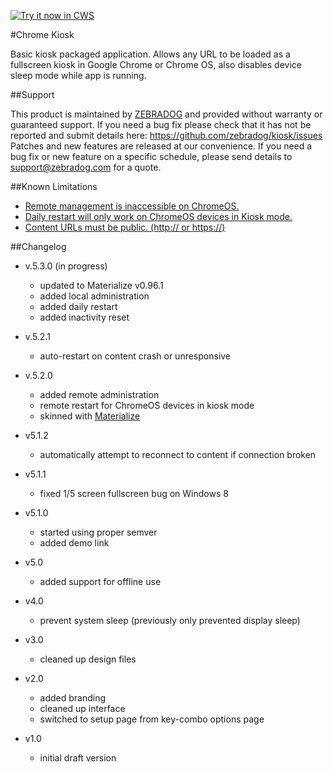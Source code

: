 <a target="_blank" href="https://chrome.google.com/webstore/detail/kiosk/afhcomalholahplbjhnmahkoekoijban">![Try it now in CWS](https://raw.github.com/GoogleChrome/chrome-app-samples/master/tryitnowbutton.png "Click here to install this application from the Chrome Web Store")</a>

#Chrome Kiosk

Basic kiosk packaged application. Allows any URL to be loaded as a fullscreen kiosk in Google Chrome or Chrome OS, also disables device sleep mode while app is running.

##Support

This product is maintained by [ZEBRADOG](http://www.zebradog.com) and provided without warranty or guaranteed  support. If you need a bug fix please check that it has not be reported and submit details here: https://github.com/zebradog/kiosk/issues Patches and new features are released at our convenience. If you need a bug fix or new feature on a specific schedule, please send details to support@zebradog.com for a quote. 

##Known Limitations

- [Remote management is inaccessible on ChromeOS.](https://github.com/zebradog/kiosk/issues/14)
- [Daily restart will only work on ChromeOS devices in Kiosk mode.](https://developer.chrome.com/extensions/runtime#method-restart)
- [Content URLs must be public. (http:// or https://)](https://github.com/zebradog/kiosk/issues/9)

##Changelog
- v.5.3.0 (in progress)
    - updated to Materialize v0.96.1
    - added local administration
    - added daily restart
    - added inactivity reset
    
- v.5.2.1
	- auto-restart on content crash or unresponsive

- v.5.2.0
	- added remote administration 
	- remote restart for ChromeOS devices in kiosk mode
	- skinned with [Materialize](http://materializecss.com/)

- v5.1.2
	- automatically attempt to reconnect to content if connection broken

- v5.1.1
	- fixed 1/5 screen fullscreen bug on Windows 8

- v5.1.0
	- started using proper semver 
	- added demo link

- v5.0
	- added support for offline use
	
- v4.0
	- prevent system sleep	(previously only prevented display sleep)
	
- v3.0
	- cleaned up design files
	
- v2.0
	- added branding
	- cleaned up interface
	- switched to setup page from key-combo options page
	
- v1.0
	- initial draft version
